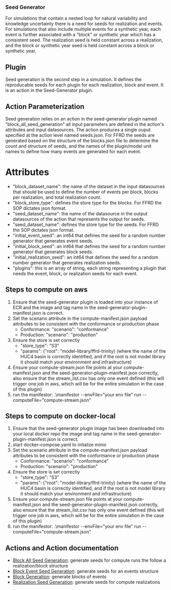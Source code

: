 ### Seed Generator

For simulations that contain a nested loop for natural variability and knowledge uncertainty there is a need for seeds for realization and events. For simulations that also include multiple events for a synthetic year, each event is further associated with a "block" or synthetic year which has a conisistent seed. The realization seed is held constant across a realization, and the block or synthetic year seed is held constant across a block or synthetic year.

## Plugin
Seed generation is the second step in a simulation. It defines the reproducable seeds for each plugin for each realization, block and event. It is an action in the Seed-Generator plugin.

## Action Parameterization
Seed generation relies on an action in the seed-generator plugin named "block_all_seed_generation" all input parameters are defined in the action's attributes and input datasources. The action produces a single ouput specified at the action level named seeds.json. For FFRD the seeds are generated based on the structure of the blocks.json file to determine the count and structure of seeds, and the names of the plugin/model unit names to define how many events are generated for each event.
# Attributes
 - "block_dataset_name": the name of the dataset in the input datasources that should be used to define the number of events per block, blocks per realization, and total realization count.
 - "block_store_type": defines the store type for the blocks. For FFRD the SOP dictates json format.
 - "seed_dataset_name": the name of the datasource in the output datasources of the action that represents the output for seeds.
 - "seed_dataset_name": defines the store type for the seeds. For FFRD the SOP dictates json format.
 - "initial_event_seed": an int64 that defines the seed for a random number generator that generates event seeds.
 - "initial_block_seed": an int64 that defines the seed for a random number generator that generates block seeds.
 - "initial_realization_seed": an int64 that defines the seed for a random number generator that generates realization seeds.
 - "plugins": this is an array of string, each string representing a plugin that needs the event, block, or realization seeds for each event.

 ## Steps to compute on aws
 1. Ensure that the seed-generator plugin is loaded into your instance of ECR and the image and tag name in the seed-generator-plugin-manifest.json is correct.
 2. Set the scenario attribute in the compute-manifest.json payload attributes to be consistent with the conformance or production phase
    - Conformance: "scenario": "conformance"
    - Production: "scenario": "production"
 3. Ensure the store is set correctly
    - "store_type": "S3"
    - "params": {"root": "model-library/ffrd-trinity} (where the name of the HUC4 basin is correctly identified, and if the root is not model library it should match your environment and infrastructure)
 4. Ensure your compute-stream.json file points at your compute-manifest.json and the seed-generator-plugin-manifest.json correctly, also ensure that the stream_list.csv has only one event defined (this will trigger one job in aws, which will be for the entire simulation in the case of this plugin)
 5. run the manifestor: .\manifestor --envFile="your env file" run --computeFile="compute-stream.json"

  ## Steps to compute on docker-local
 1. Ensure that the seed-generator plugin image has been downloaded into your local docker repo the image and tag name in the seed-generator-plugin-manifest.json is correct.
 2. start docker-compose.yaml to initalize minio
 3. Set the scenario attribute in the compute-manifest.json payload attributes to be consistent with the conformance or production phase
    - Conformance: "scenario": "conformance"
    - Production: "scenario": "production"
 4. Ensure the store is set correctly
    - "store_type": "S3"
    - "params": {"root": "model-library/ffrd-trinity} (where the name of the HUC4 basin is correctly identified, and if the root is not model library it should match your environment and infrastructure)
 5. Ensure your compute-stream.json file points at your compute-manifest.json and the seed-generator-plugin-manifest.json correctly, also ensure that the stream_list.csv has only one event defined (this will trigger one job in aws, which will be for the entire simulation in the case of this plugin)
 6. run the manifestor: .\manifestor --envFile="your env file" run --computeFile="compute-stream.json"


 ## Actions and Action documentation
  - [Block All Seed Generation](./internal/actions/block-all-seed-generation-action.md): generate seeds for compute runs the follow a realization/block structure
  - [Block Event Seed Generation](./internal/actions/block-event-seed-generation-action.md): generate seeds for an events structure
  - [Block Generation](./internal/actions/block-generation-action.md): generate blocks of events
  - [Realization Seed Generation](./internal/actions/realization-seed-generation-action.md): generate seeds for compute realizations
